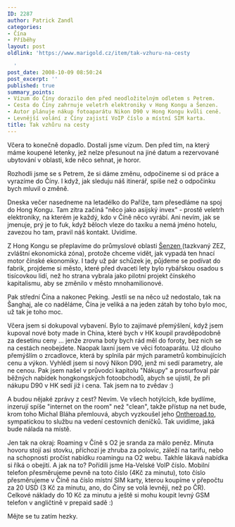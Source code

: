 ```yaml
---
ID: 2287
author: Patrick Zandl
categories:
- Čína
- Příběhy
layout: post
oldlink: 'https://www.marigold.cz/item/tak-vzhuru-na-cesty

  '
post_date: 2008-10-09 08:50:24
post_excerpt: ''
published: true
summary_points:
- Vízum do Číny dorazilo den před neodložitelným odletem s Petrem.
- Cesta do Číny zahrnuje veletrh elektroniky v Hong Kongu a Šenzen.
- Autor plánuje nákup fotoaparátu Nikon D90 v Hong Kongu kvůli ceně.
- Levnější volání z Číny zajistí VoIP číslo a místní SIM karta.
title: Tak vzhůru na cesty
---
```


Včera to konečně dopadlo. Dostali jsme vízum. Den před tím, na který máme koupené letenky, jež nelze přesunout na jiné datum a rezervované ubytování v oblasti, kde něco sehnat, je horor. 

Rozhodli jsme se s Petrem, že si dáme změnu, odpočineme si od práce a vyrazíme do Číny. I když, jak sleduju náš itinerář, spíše než o odpočinku bych mluvil o změně. 

Dneska večer nasedneme na letadélko do Paříže, tam přesedláme na spoj do Hong Kongu. Tam zítra začíná "něco jako asijský invex" - prostě veletrh elektroniky, na kterém je každý, kdo v Číně něco vyrábí. Ani nevím, jak se jmenuje, prý je to fuk, když běloch vleze do taxíku a nemá jméno hotelu, zavezou ho tam, pravil náš kontakt. Uvidíme. 

Z Hong Kongu se přeplavíme do průmyslové oblasti <a href="http://en.wikipedia.org/wiki/Shenzhen">Šenzen </a>(tazkvaný ZEZ, zvláštní ekonomická zóna), protože chceme vidět, jak vypadá ten hnací motor čínské ekonomiky.  I tady už pár schůzek je, půjdeme se podívat do fabrik, projdeme si město, které před dvaceti lety bylo rybářskou osadou s tisícovkou lidí, než ho strana vybrala jako pilotní projekt čínského kapitalismu, aby se změnilo v město mnohamilionové. 

Pak střední Čína a nakonec Peking. Jestli se na něco už nedostalo, tak na Šanghaj, ale co naděláme, Čína je veliká a na jeden zátah by toho bylo moc, už tak je toho moc. 

Včera jsem si dokupoval vybavení. Bylo to zajímavé přemýšlení, když jsem kupoval nové boty made in China, které bych v HK koupil pravděpodobně za desetinu ceny ... jenže zrovna boty bych rád měl do foroty, bez nich se na cestách neobejdete. Naopak laxní jsem ve věci fotoaparátu. Už dlouho přemýšlím o zrcadlovce, která by splnila pár mých parametrů kombinujících cenu a výkon. Vyhlédl jsem si nový Nikon D90, jenž mi sedí parametry, ale ne cenou. Pak jsem našel v průvodci kapitolu "Nákupy" a prosurfoval pár běžných nabídek hongkongských fotoobchodů, abych se ujistil, že při nákupu D90 v HK sedí již i cena. Tak jsem na to zvědav :)

A budou nějaké zprávy z cest? Nevím. Ve všech hotýlcích, kde bydlíme, inzerují spíše "internet on the room" než "clean", takže přístup na net bude, krom toho Michal Bláha přemlouvá, abych vyzkoušel jeho <a href="http://ontheroad.to/">Ontheroad.to</a>, sympatickou to službu na vedení cestovních deníčků. Tak uvidíme, jaká bude nálada na místě. 

Jen tak na okraj: Roaming v Číně s O2 je sranda za málo peněz. Minuta hovoru stojí asi stovku, příchozí je zhruba za polovic, záleží na tarifu, nebo na schopnosti pročíst nabídku roamingu na O2 webu. Takhle lákavá nabídka si říká o obejití. A jak na to? Pořídili jsme Ha-Velské VoIP číslo. Mobilní telefon přesměrujeme pevně na toto číslo (4Kč za minutu), toto číslo přesměrujeme v Číně na číslo místní SIM karty, kterou koupíme v přepočtu za 20 USD (3 Kč za minutu, ano, do Číny se volá levněji, než po ČR). Celkové náklady do 10 Kč za minutu a ještě si mohu koupit levný GSM telefon v angličtině v prepaid sadě :)

Mějte se tu zatím hezky.